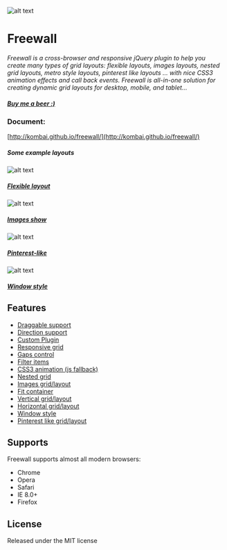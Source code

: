 ![alt text](https://raw.github.com/kombai/freewall/master/i/freewall.png "Freewall Logo")
# Freewall
_Freewall is a cross-browser and responsive jQuery plugin to help you create many types of grid layouts: flexible layouts, images layouts, nested grid layouts, metro style layouts, pinterest like layouts ... with nice CSS3 animation effects and call back events. Freewall is all-in-one solution for creating dynamic grid layouts for desktop, mobile, and tablet..._
##### [Buy me a beer :)](https://www.paypal.com/cgi-bin/webscr?cmd=_s-xclick&hosted_button_id=SZSGB3GJ3T4VU)
### Document:
[http://kombai.github.io/freewall/](http://kombai.github.io/freewall/)
##### Some example layouts
![alt text](https://raw.github.com/kombai/freewall/master/i/flex.png "Flexible layout")
##### [Flexible layout](http://vnjs.net/www/project/freewall/example/flex-grid.html)
![alt text](https://raw.github.com/kombai/freewall/master/i/image.png "Image layout")
##### [Images show](http://vnjs.net/www/project/freewall/example/image-layout.html)
![alt text](https://raw.github.com/kombai/freewall/master/i/pinterest.png "Pinterest layout")
##### [Pinterest-like](http://vnjs.net/www/project/freewall/example/pinterest-layout.html)
![alt text](https://raw.github.com/kombai/freewall/master/i/metro.png "Window style")
##### [Window style](http://vnjs.net/www/project/freewall/example/metro-style.html)
## Features
* [Draggable support](http://kombai.github.io/freewall/example/draggable.html)
* [Direction support](http://kombai.github.io/freewall/example/direction.html)
* [Custom Plugin](http://kombai.github.io/freewall/example/centering-grid.html)
* [Responsive grid](http://kombai.github.io/freewall/)
* [Gaps control](http://kombai.github.io/freewall/404.html)
* [Filter items](http://kombai.github.io/freewall/example/demo-filter.html)
* [CSS3 animation (js fallback)](http://kombai.github.io/freewall/example/css-animate.html)
* [Nested grid](http://kombai.github.io/freewall/example/nested-grid.html)
* [Images grid/layout](http://kombai.github.io/freewall/example/image-layout.html)
* [Fit container](http://kombai.github.io/freewall/example/fit-zone.html)
* [Vertical grid/layout](http://kombai.github.io/freewall/)
* [Horizontal grid/layout](http://kombai.github.io/freewall/example/fit-height.html)
* [Window style](http://kombai.github.io/freewall/metro-style.html)
* [Pinterest like grid/layout](http://kombai.github.io/freewall/example/pinterest-layout.html)

## Supports
Freewall supports almost all modern browsers:
* Chrome
* Opera
* Safari
* IE 8.0+
* Firefox

## License
Released under the MIT license
